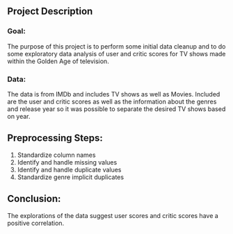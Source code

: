## Project Description

### Goal:
The purpose of this project is to perform some initial data cleanup and to do some exploratory data analysis of user and critic scores for TV shows made within the Golden Age of television.  

### Data:
The data is from IMDb and includes TV shows as well as Movies.  Included are the user and critic scores as well as the information about the genres and release year so it was possible to separate the desired TV shows based on year.

## Preprocessing Steps:
 1. Standardize column names
 2. Identify and handle missing values
 3. Identify and handle duplicate values
 4. Standardize genre implicit duplicates
 
## Conclusion:
The explorations of the data suggest user scores and critic scores have a positive correlation.
